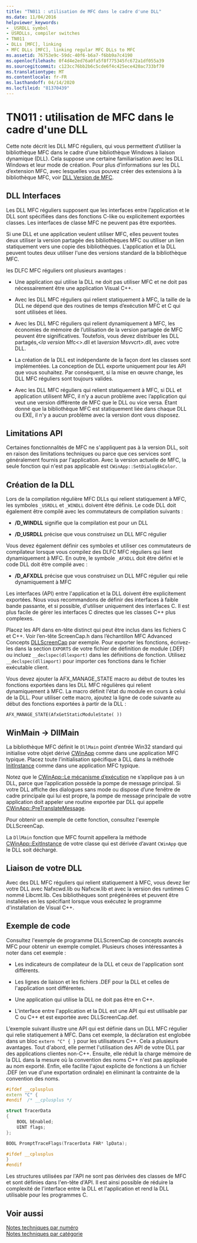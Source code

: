 ```yaml
---
title: "TN011 : utilisation de MFC dans le cadre d'une DLL"
ms.date: 11/04/2016
helpviewer_keywords:
- _USRDLL symbol
- USRDLLs, compiler switches
- TN011
- DLLs [MFC], linking
- MFC DLLs [MFC], linking regular MFC DLLs to MFC
ms.assetid: 76753e9c-59dc-40f6-b6a7-f6bb9a7c4190
ms.openlocfilehash: 0f4d4e2ed76a0fa5f8f775345fc672a1df055a39
ms.sourcegitcommit: c123cc76bb2b6c5cde6f4c425ece420ac733bf70
ms.translationtype: MT
ms.contentlocale: fr-FR
ms.lasthandoff: 04/14/2020
ms.locfileid: "81370439"
---
```

# <a name="tn011-using-mfc-as-part-of-a-dll"></a>TN011 : utilisation de MFC dans le cadre d'une DLL

Cette note décrit les DLL MFC réguliers, qui vous permettent d’utiliser la bibliothèque MFC dans le cadre d’une bibliothèque Windows à liaison dynamique (DLL). Cela suppose une certaine familiarisation avec les DLL Windows et leur mode de création. Pour plus d’informations sur les DLL d’extension MFC, avec lesquelles vous pouvez créer des extensions à la bibliothèque MFC, voir [DLL Version de MFC](../mfc/tn033-dll-version-of-mfc.md).

## <a name="dll-interfaces"></a>DLL Interfaces

Les DLL MFC réguliers supposent que les interfaces entre l’application et le DLL sont spécifiées dans des fonctions C-like ou explicitement exportées classes. Les interfaces de classe MFC ne peuvent pas être exportées.

Si une DLL et une application veulent utiliser MFC, elles peuvent toutes deux utiliser la version partagée des bibliothèques MFC ou utiliser un lien statiquement vers une copie des bibliothèques. L'application et la DLL peuvent toutes deux utiliser l'une des versions standard de la bibliothèque MFC.

les DLFC MFC réguliers ont plusieurs avantages :

- Une application qui utilise la DLL ne doit pas utiliser MFC et ne doit pas nécessairement être une application Visual C++.

- Avec les DLL MFC réguliers qui relient statiquement à MFC, la taille de la DLL ne dépend que des routines de temps d’exécution MFC et C qui sont utilisées et liées.

- Avec les DLL MFC réguliers qui relient dynamiquement à MFC, les économies de mémoire de l’utilisation de la version partagée de MFC peuvent être significatives. Toutefois, vous devez distribuer les DLL partagés,\<*la version* Mfc\<>.dll et la*version* Msvvcrt>.dll, avec votre DLL.

- La création de la DLL est indépendante de la façon dont les classes sont implémentées. La conception de DLL exporte uniquement pour les API que vous souhaitez. Par conséquent, si la mise en œuvre change, les DLL MFC réguliers sont toujours valides.

- Avec les DLL MFC réguliers qui relient statiquement à MFC, si DLL et application utilisent MFC, il n’y a aucun problème avec l’application qui veut une version différente de MFC que le DLL ou vice versa. Étant donné que la bibliothèque MFC est statiquement liée dans chaque DLL ou EXE, il n'y a aucun problème avec la version dont vous disposez.

## <a name="api-limitations"></a>Limitations API

Certaines fonctionnalités de MFC ne s'appliquent pas à la version DLL, soit en raison des limitations techniques ou parce que ces services sont généralement fournis par l'application. Avec la version actuelle de MFC, la seule fonction qui n'est pas applicable est `CWinApp::SetDialogBkColor`.

## <a name="building-your-dll"></a>Création de la DLL

Lors de la compilation régulière MFC DLLs qui relient statiquement à MFC, les symboles `_USRDLL` et `_WINDLL` doivent être définis. Le code DLL doit également être compilé avec les commutateurs de compilation suivants :

- **/D_WINDLL** signifie que la compilation est pour un DLL

- **/D_USRDLL** précise que vous construisez un DLL MFC régulier

Vous devez également définir ces symboles et utiliser ces commutateurs de compilateur lorsque vous compilez des DLFC MFC réguliers qui lient dynamiquement à MFC. En outre, le symbole `_AFXDLL` doit être défini et le code DLL doit être compilé avec :

- **/D_AFXDLL** précise que vous construisez un DLL MFC régulier qui relie dynamiquement à MFC

Les interfaces (API) entre l'application et la DLL doivent être explicitement exportées. Nous vous recommandons de définir des interfaces à faible bande passante, et si possible, d'utiliser uniquement des interfaces C. Il est plus facile de gérer les interfaces C directes que les classes C++ plus complexes.

Placez les API dans en-tête distinct qui peut être inclus dans les fichiers C et C++. Voir l’en-tête ScreenCap.h dans l’échantillon MFC Advanced Concepts [DLLScreenCap](../overview/visual-cpp-samples.md) par exemple. Pour exporter les fonctions, écrivez-les dans la section `EXPORTS` de votre fichier de définition de module (.DEF) ou incluez `__declspec(dllexport)` dans les définitions de fonction. Utilisez `__declspec(dllimport)` pour importer ces fonctions dans le fichier exécutable client.

Vous devez ajouter la AFX_MANAGE_STATE macro au début de toutes les fonctions exportées dans les DLL MFC régulières qui relient dynamiquement à MFC. La macro définit l'état du module en cours à celui de la DLL. Pour utiliser cette macro, ajoutez la ligne de code suivante au début des fonctions exportées à partir de la DLL :

`AFX_MANAGE_STATE(AfxGetStaticModuleState( ))`

## <a name="winmain---dllmain"></a>WinMain -> DllMain

La bibliothèque MFC définit le `DllMain` point d’entrée Win32 standard qui initialise votre objet dérivé [CWinApp](../mfc/reference/cwinapp-class.md) comme dans une application MFC typique. Placez toute l’initialisation spécifique à DLL dans la méthode [InitInstance](../mfc/reference/cwinapp-class.md#initinstance) comme dans une application MFC typique.

Notez que le [CWinApp::Le mécanisme d’exécution](../mfc/reference/cwinapp-class.md#run) ne s’applique pas à un DLL, parce que l’application possède la pompe de message principal. Si votre DLL affiche des dialogues sans mode ou dispose d’une fenêtre de cadre principale qui lui est propre, la pompe de message principale de votre application doit appeler une routine exportée par DLL qui appelle [CWinApp::PreTranslateMessage](../mfc/reference/cwinapp-class.md#pretranslatemessage).

Pour obtenir un exemple de cette fonction, consultez l'exemple DLLScreenCap.

La `DllMain` fonction que MFC fournit appellera la méthode [CWinApp::ExitInstance](../mfc/reference/cwinapp-class.md#exitinstance) de votre classe qui est dérivée d’avant `CWinApp` que le DLL soit déchargé.

## <a name="linking-your-dll"></a>Liaison de votre DLL

Avec des DLL MFC réguliers qui relient statiquement à MFC, vous devez lier votre DLL avec Nafxcwd.lib ou Nafxcw.lib et avec la version des runtimes C nommé Libcmt.lib. Ces bibliothèques sont prégénérées et peuvent être installées en les spécifiant lorsque vous exécutez le programme d'installation de Visual C++.

## <a name="sample-code"></a>Exemple de code

Consultez l'exemple de programme DLLScreenCap de concepts avancés MFC pour obtenir un exemple complet. Plusieurs choses intéressantes à noter dans cet exemple :

- Les indicateurs de compilateur de la DLL et ceux de l'application sont différents.

- Les lignes de liaison et les fichiers .DEF pour la DLL et celles de l'application sont différentes.

- Une application qui utilise la DLL ne doit pas être en C++.

- L'interface entre l'application et la DLL est une API qui est utilisable par C ou C++ et est exportée avec DLLScreenCap.def.

L’exemple suivant illustre une API qui est définie dans un DLL MFC régulier qui relie statiquement à MFC. Dans cet exemple, la déclaration est englobée dans un bloc `extern "C" { }` pour les utilisateurs C++. Cela a plusieurs avantages. Tout d'abord, elle permet l'utilisation des API de votre DLL par des applications clientes non-C++. Ensuite, elle réduit la charge mémoire de la DLL dans la mesure où la convention des noms C++ n'est pas appliquée au nom exporté. Enfin, elle facilite l'ajout explicite de fonctions à un fichier .DEF (en vue d'une exportation ordinale) en éliminant la contrainte de la convention des noms.

```cpp
#ifdef __cplusplus
extern "C" {
#endif  /* __cplusplus */

struct TracerData
{
    BOOL bEnabled;
    UINT flags;
};

BOOL PromptTraceFlags(TracerData FAR* lpData);

#ifdef __cplusplus
}
#endif
```

Les structures utilisées par l'API ne sont pas dérivées des classes de MFC et sont définies dans l'en-tête d'API. Il est ainsi possible de réduire la complexité de l'interface entre la DLL et l'application et rend la DLL utilisable pour les programmes C.

## <a name="see-also"></a>Voir aussi

[Notes techniques par numéro](../mfc/technical-notes-by-number.md)<br/>
[Notes techniques par catégorie](../mfc/technical-notes-by-category.md)
